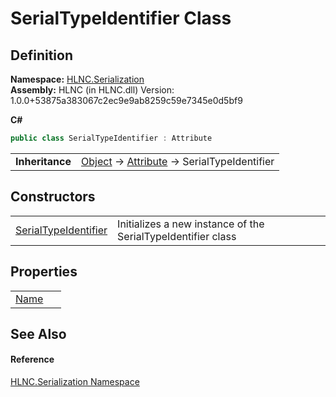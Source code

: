 # SerialTypeIdentifier Class




## Definition
**Namespace:** <a href="N_HLNC_Serialization">HLNC.Serialization</a>  
**Assembly:** HLNC (in HLNC.dll) Version: 1.0.0+53875a383067c2ec9e9ab8259c59e7345e0d5bf9

**C#**
``` C#
public class SerialTypeIdentifier : Attribute
```

<table><tr><td><strong>Inheritance</strong></td><td><a href="https://learn.microsoft.com/dotnet/api/system.object" target="_blank" rel="noopener noreferrer">Object</a>  →  <a href="https://learn.microsoft.com/dotnet/api/system.attribute" target="_blank" rel="noopener noreferrer">Attribute</a>  →  SerialTypeIdentifier</td></tr>
</table>



## Constructors
<table>
<tr>
<td><a href="M_HLNC_Serialization_SerialTypeIdentifier__ctor">SerialTypeIdentifier</a></td>
<td>Initializes a new instance of the SerialTypeIdentifier class</td></tr>
</table>

## Properties
<table>
<tr>
<td><a href="P_HLNC_Serialization_SerialTypeIdentifier_Name">Name</a></td>
<td> </td></tr>
</table>

## See Also


#### Reference
<a href="N_HLNC_Serialization">HLNC.Serialization Namespace</a>  

